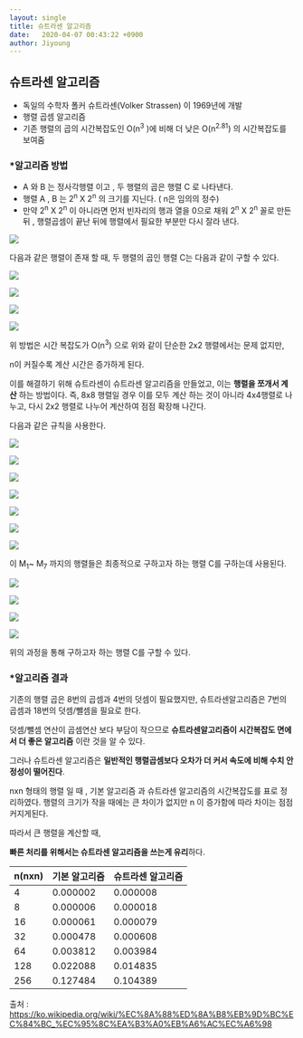 ```yaml
---
layout: single
title: 슈트라센 알고리즘 
date:   2020-04-07 00:43:22 +0900
author: Jiyoung
---
```


## 슈트라센 알고리즘

- 독일의 수학자 폴커 슈트라센(Volker Strassen) 이 1969년에 개발
- 행렬 곱셈 알고리즘
- 기존 행렬의 곱의 시간복잡도인 O(n<sup>3</sup> )에 비해 더 낮은 O(n<sup>2.81</sup>) 의 시간복잡도를 보여줌



### *알고리즘 방법

- A 와 B 는 정사각행렬 이고 , 두 행렬의 곱은 행렬 C 로 나타낸다.
- 행렬 A , B 는  2<sup>n</sup> X 2<sup>n</sup> 의 크기를 지닌다. ( n은 임의의 정수)
- 만약  2<sup>n</sup> X 2<sup>n</sup> 이 아니라면 먼저 빈자리의 행과 열을 0으로 채워  2<sup>n</sup> X 2<sup>n</sup> 꼴로 만든 뒤 , 행렬곱셈이 끝난 뒤에 행렬에서 필요한 부분만 다시 잘라 낸다.

![](https://wikimedia.org/api/rest_v1/media/math/render/svg/41c6337190684aff7b69f124226d6e62d79ebca5)



다음과 같은 행렬이 존재 할 때, 두 행렬의 곱인 행렬 C는 다음과 같이 구할 수 있다.





![](https://wikimedia.org/api/rest_v1/media/math/render/svg/8d91fa79d27697a5c6551698c1a83a3d5837c57b)

![](https://wikimedia.org/api/rest_v1/media/math/render/svg/a08bea24eec9422cda82e6e04af1d96fc6822038)

![](https://wikimedia.org/api/rest_v1/media/math/render/svg/7adffe97db091ce8ba231352b3721bbe261985ca)

![](https://wikimedia.org/api/rest_v1/media/math/render/svg/8b40ed74cf54465d8e54d09b8492e50689928313)



위 방법은 시간 복잡도가 O(n<sup>3</sup>) 으로 위와 같이 단순한 2x2 행렬에서는 문제 없지만,

n이 커질수록 계산 시간은 증가하게 된다.



이를 해결하기 위해 슈트라센이 슈트라센 알고리즘을 만들었고, 이는 __행렬을 쪼개서 계산__ 하는 방법이다. 즉, 8x8 행렬일 경우 이를 모두 계산 하는 것이 아니라 4x4행렬로 나누고, 다시 2x2 행렬로 나누어 계산하여 점점 확장해 나간다.



다음과 같은 규칙을 사용한다. 

![](https://wikimedia.org/api/rest_v1/media/math/render/svg/1e9e6268d824de7ad5010a32a1921452b264f7ee)

![](https://wikimedia.org/api/rest_v1/media/math/render/svg/0d40beeba8019e378fa0ed4b6e549c44a140a9ec)

![](https://wikimedia.org/api/rest_v1/media/math/render/svg/45e8e9679d33f2c66e24bd812e1e554f95bb1571)

![](https://wikimedia.org/api/rest_v1/media/math/render/svg/c12df2bb70f8f09f33f1ca4b8c2d577d5850a2ee)

![](https://wikimedia.org/api/rest_v1/media/math/render/svg/715adfa757b74b3ad6b4eea545c24762e4079161)

![](https://wikimedia.org/api/rest_v1/media/math/render/svg/30107b9c9c99494bf75f23e84b505e5921cee46e)

![](https://wikimedia.org/api/rest_v1/media/math/render/svg/9e93ef1c265be8be96209dde36230d56e139fc72)



이 M<sub>1</sub>~ M<sub>7</sub> 까지의 행렬들은 최종적으로 구하고자 하는 행렬 C를 구하는데 사용된다.

![](https://wikimedia.org/api/rest_v1/media/math/render/svg/26875b8ca1815e2c322c798faeecabe1d7836798)

![](https://wikimedia.org/api/rest_v1/media/math/render/svg/e71779a8ecc64f3e1268485cf389a05cdd3e6bf8)

![](https://wikimedia.org/api/rest_v1/media/math/render/svg/5853fa11f016df7eee4eb2a7ceb6137d3b3296de)

![](https://wikimedia.org/api/rest_v1/media/math/render/svg/b7d7d4ee9e67e0c23f1a522787d4829072542dbb)



위의 과정을 통해 구하고자 하는 행렬 C를 구할 수 있다.



### *알고리즘 결과

기존의 행렬 곱은 8번의 곱셈과 4번의 덧셈이 필요했지만, 슈트라센알고리즘은 7번의 곱셈과 18번의 덧셈/뺄셈을 필요로 한다.  

덧셈/뺄셈 연산이 곱셈연산 보다 부담이 작으므로 **슈트라센알고리즘이 시간복잡도 면에서 더 좋은 알고리즘** 이란 것을 알 수 있다.

그러나 슈트라센 알고리즘은 __일반적인 행렬곱셈보다 오차가 더 커서 속도에 비해 수치 안정성이 떨어진다__.



nxn  형태의 행렬 일 때 , 기본 알고리즘 과 슈트라센 알고리즘의 시간복잡도를 표로 정리하였다. 행렬의 크기가 작을 때에는 큰 차이가 없지만 n 이 증가함에 따라 차이는 점점 커지게된다. 

따라서 큰 행렬을 계산할 때, 

**빠른 처리를 위해서는 슈트라센 알고리즘을 쓰는게 유리**하다.  

| n(nxn) | 기본 알고리즘 | 슈트라센 알고리즘 |
| ------ | ------------- | ----------------- |
| 4      | 0.000002      | 0.000008          |
| 8      | 0.000006      | 0.000018          |
| 16     | 0.000061      | 0.000079          |
| 32     | 0.000478      | 0.000608          |
| 64     | 0.003812      | 0.003984          |
| 128    | 0.022088      | 0.014835          |
| 256    | 0.127484      | 0.104389          |



출처 : https://ko.wikipedia.org/wiki/%EC%8A%88%ED%8A%B8%EB%9D%BC%EC%84%BC_%EC%95%8C%EA%B3%A0%EB%A6%AC%EC%A6%98

